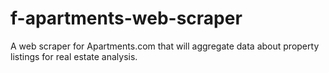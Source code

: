 # f-apartments-web-scraper
A web scraper for Apartments.com that will aggregate data about property listings for real estate analysis.
